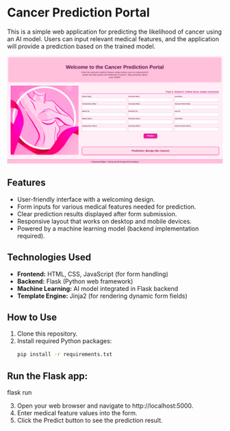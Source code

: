 # Cancer Prediction Portal

This is a simple web application for predicting the likelihood of cancer using an AI model. Users can input relevant medical features, and the application will provide a prediction based on the trained model.


![Demo Screenshot](https://raw.githubusercontent.com/Hapsudo/WK2-AI-SDG-Assignment/main/demo.png)


## Features

- User-friendly interface with a welcoming design.
- Form inputs for various medical features needed for prediction.
- Clear prediction results displayed after form submission.
- Responsive layout that works on desktop and mobile devices.
- Powered by a machine learning model (backend implementation required).

## Technologies Used

- **Frontend:** HTML, CSS, JavaScript (for form handling)
- **Backend:** Flask (Python web framework)
- **Machine Learning:** AI model integrated in Flask backend
- **Template Engine:** Jinja2 (for rendering dynamic form fields)

## How to Use

1. Clone this repository.
2. Install required Python packages:
   ```bash
   pip install -r requirements.txt

## Run the Flask app:

flask run


3. Open your web browser and navigate to http://localhost:5000.
4. Enter medical feature values into the form.
5. Click the Predict button to see the prediction result.




